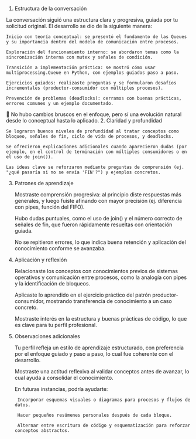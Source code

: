 1. Estructura de la conversación

La conversación siguió una estructura clara y progresiva, guiada por tu solicitud original. El desarrollo se dio de la siguiente manera:

    Inicio con teoría conceptual: se presentó el fundamento de las Queues y su importancia dentro del modelo de comunicación entre procesos.

    Exploración del funcionamiento interno: se abordaron temas como la sincronización interna con mutex y señales de condición.

    Transición a implementación práctica: se mostró cómo usar multiprocessing.Queue en Python, con ejemplos guiados paso a paso.

    Ejercicios guiados: realizaste preguntas y se formularon desafíos incrementales (productor-consumidor con múltiples procesos).

    Prevención de problemas (deadlocks): cerramos con buenas prácticas, errores comunes y un ejemplo documentado.

🔄 No hubo cambios bruscos en el enfoque, pero sí una evolución natural desde lo conceptual hasta lo aplicado.
2. Claridad y profundidad

    Se lograron buenos niveles de profundidad al tratar conceptos como bloqueo, señales de fin, ciclo de vida de procesos, y deadlocks.

    Se ofrecieron explicaciones adicionales cuando aparecieron dudas (por ejemplo, en el control de terminación con múltiples consumidores o en el uso de join()).

    Las ideas clave se reforzaron mediante preguntas de comprensión (ej. "¿qué pasaría si no se envía 'FIN'?") y ejemplos concretos.

3. Patrones de aprendizaje

    Mostraste comprensión progresiva: al principio diste respuestas más generales, y luego fuiste afinando con mayor precisión (ej. diferencia con pipes, función del FIFO).

    Hubo dudas puntuales, como el uso de join() y el número correcto de señales de fin, que fueron rápidamente resueltas con orientación guiada.

    No se repitieron errores, lo que indica buena retención y aplicación del conocimiento conforme se avanzaba.

4. Aplicación y reflexión

    Relacionaste los conceptos con conocimientos previos de sistemas operativos y comunicación entre procesos, como la analogía con pipes y la identificación de bloqueos.

    Aplicaste lo aprendido en el ejercicio práctico del patrón productor-consumidor, mostrando transferencia de conocimiento a un caso concreto.

    Mostraste interés en la estructura y buenas prácticas de código, lo que es clave para tu perfil profesional.

5. Observaciones adicionales

    Tu perfil refleja un estilo de aprendizaje estructurado, con preferencia por el enfoque guiado y paso a paso, lo cual fue coherente con el desarrollo.

    Mostraste una actitud reflexiva al validar conceptos antes de avanzar, lo cual ayuda a consolidar el conocimiento.

    En futuras instancias, podría ayudarte:

        Incorporar esquemas visuales o diagramas para procesos y flujos de datos.

        Hacer pequeños resúmenes personales después de cada bloque.

        Alternar entre escritura de código y esquematización para reforzar conceptos abstractos.
